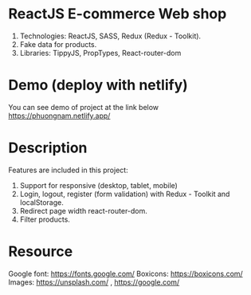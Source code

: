 # ReactJS E-commerce Web shop

1. Technologies: ReactJS, SASS, Redux (Redux - Toolkit).
2. Fake data for products.
3. Libraries: TippyJS, PropTypes, React-router-dom

# Demo (deploy with netlify)

You can see demo of project at the link below
https://phuongnam.netlify.app/

# Description

Features are included in this project:

1. Support for responsive (desktop, tablet, mobile)
2. Login, logout, register (form validation) with Redux - Toolkit and localStorage.
3. Redirect page width react-router-dom.
4. Filter products.

# Resource

Google font: https://fonts.google.com/
Boxicons: https://boxicons.com/
Images: https://unsplash.com/ , https://google.com/
